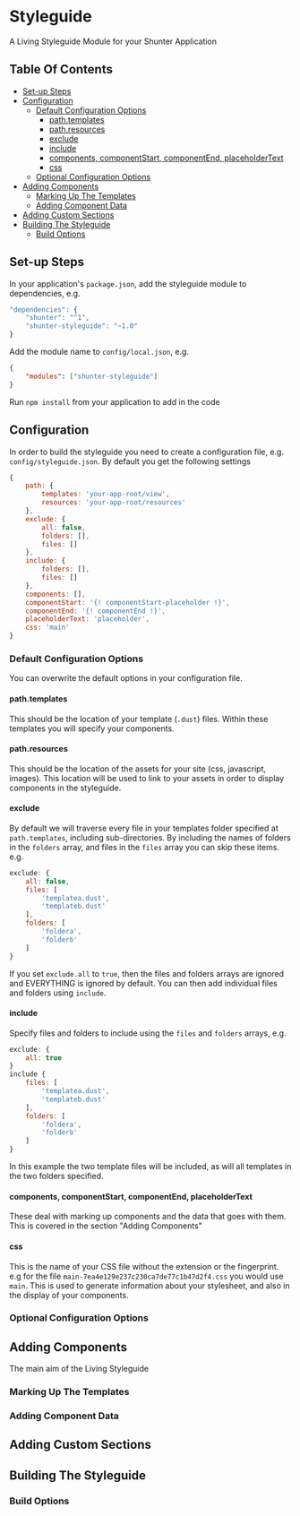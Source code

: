 # Styleguide
A Living Styleguide Module for your Shunter Application

## Table Of Contents

* [Set-up Steps](#set-up-steps)
* [Configuration](#configuration)
    * [Default Configuration Options](#default-configuration-options)
        * [path.templates](#path.templates)
        * [path.resources](#path.resources)
        * [exclude](#exclude)
        * [include](#include)
        * [components, componentStart, componentEnd, placeholderText](#components,-componentstart,-componentend,-placeholdertext)
        * [css](#css)
	* [Optional Configuration Options](#optional-configuration-options)
* [Adding Components](#adding-components)
    * [Marking Up The Templates](#marking-up-the-templates)
    * [Adding Component Data](#adding-component-data)
* [Adding Custom Sections](#adding-custom-sections)
* [Building The Styleguide](#building-the-styleguide)
    * [Build Options](#build-options)

## Set-up Steps

In your application's `package.json`, add the styleguide module to dependencies, e.g.

```js
"dependencies": {
	"shunter": "^1",
	"shunter-styleguide": "~1.0"
}
```

Add the module name to `config/local.json`, e.g.

```json
{
	"modules": ["shunter-styleguide"]
}
```

Run `npm install` from your application to add in the code

## Configuration

In order to build the styleguide you need to create a configuration file, e.g. `config/styleguide.json`. By default you get the following settings

```js
{
	path: {
		templates: 'your-app-root/view',
		resources: 'your-app-root/resources'
	},
	exclude: {
		all: false,
		folders: [],
		files: []
	},
	include: {
		folders: [],
		files: []
	},
	components: [],
	componentStart: '{! componentStart-placeholder !}',
	componentEnd: '{! componentEnd !}',
	placeholderText: 'placeholder',
	css: 'main'
}
```

### Default Configuration Options

You can overwrite the default options in your configuration file.

#### path.templates
This should be the location of your template (`.dust`) files. Within these templates you will specify your components.

#### path.resources
This should be the location of the assets for your site (css, javascript, images). This location will be used to link to your assets in order to display components in the styleguide.

#### exclude
By default we will traverse every file in your templates folder specified at `path.templates`, including sub-directories. By including the names of folders in the `folders` array, and files in the `files` array you can skip these items. e.g.

```js
exclude: {
	all: false,
	files: [
		'templatea.dust',
		'templateb.dust'
	],
	folders: [
		'foldera',
		'folderb'
	]
}
```

If you set `exclude.all` to `true`, then the files and folders arrays are ignored and EVERYTHING is ignored by default. You can then add individual files and folders using `include`.

#### include
Specify files and folders to include using the `files` and `folders` arrays, e.g.

```js
exclude: {
	all: true
}
include {
	files: [
		'templatea.dust',
		'templateb.dust'
	],
	folders: [
		'foldera',
		'folderb'
	]
}
```

In this example the two template files will be included, as will all templates in the two folders specified.

#### components, componentStart, componentEnd, placeholderText
These deal with marking up components and the data that goes with them. This is covered in the section "Adding Components"

#### css
This is the name of your CSS file without the extension or the fingerprint. e.g for the file `main-7ea4e129e237c230ca7de77c1b47d2f4.css` you would use `main`. This is used to generate information about your stylesheet, and also in the display of your components.

### Optional Configuration Options

## Adding Components

The main aim of the Living Styleguide

### Marking Up The Templates

### Adding Component Data

## Adding Custom Sections

## Building The Styleguide

### Build Options
